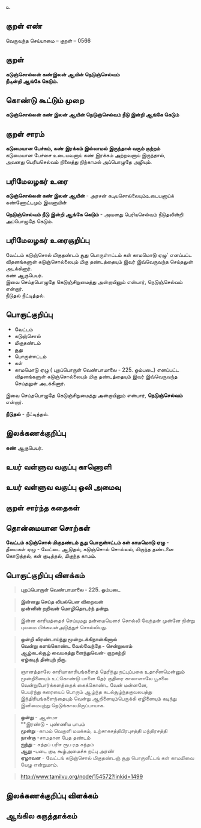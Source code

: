 உ

## குறள் எண் 

வெருவந்த செய்யாமை   – குறள் – 0566  

## குறள் 

**கடுஞ்சொல்லன் கண்இலன் ஆயின் நெடுஞ்செல்வம்  
நீடின்றி ஆங்கே கெடும்.**  

## கொண்டு கூட்டும் முறை

**கடுஞ்சொல்லன் கண் இலன் ஆயின் நெடுஞ்செல்வம் நீடு இன்றி ஆங்கே கெடும்**

## குறள் சாரம் 

**கடுமையான பேச்சும், கண் இரக்கம் இல்லாமல் இருந்தால் வரும் குற்றம்**  
கடுமையான பேச்சை உடையவனாய் கண் இரக்கம் அற்றவனாய் இருந்தால்,  
அவனது பெரியசெல்வம் நிலைத்து நிற்காமல் அப்பொழுதே அழியும்.  

## பரிமேலழகர் உரை

**கடுஞ்சொல்லன் கண் இலன் ஆயின்** - அரசன் கடியசொல்லையும்உடையனாய்க் கண்ணோட்டமும் இலனாயின்  

**நெடுஞ்செல்வம் நீடு இன்றி ஆங்கே கெடும்** - அவனது பெரியசெல்வம் நீடுதலின்றி அப்பொழுதே கெடும்.

## பரிமேலழகர் உரைகுறிப்பு   

வேட்டம் கடுஞ்சொல் மிகுதண்டம் சூது பொருள்ஈட்டம் கள் காமமொடு ஏழு' எனப்பட்ட விதனங்களுள் கடுஞ்சொல்லையும் மிகு தண்டத்தையும் இவர் இவ்வெருவந்த செய்தலுள் அடக்கினார்.  
கண் ஆகுபெயர்.  
இவை செய்தபொழுதே கெடுஞ்சிறுமைத்து அன்றாயினும் என்பார், நெடுஞ்செல்வம் என்றார்.  
நீடுதல் நீட்டித்தல்.    

## பொருட்குறிப்பு 

* வேட்டம்   
* கடுஞ்சொல்  
* மிகுதண்டம்  
* சூது  
* பொருள்ஈட்டம்  
* கள்  
* காமமொடு ஏழு ( புறப்பொருள் வெண்பாமாலை - 225. ஓம்படை) எனப்பட்ட விதனங்களுள் கடுஞ்சொல்லையும் மிகு தண்டத்தையும் இவர் இவ்வெருவந்த செய்தலுள் அடக்கினார். 

இவை செய்தபொழுதே கெடுஞ்சிறுமைத்து அன்றாயினும் என்பார், **நெடுஞ்செல்வம்** என்றார்.  

**நீடுதல்** - நீட்டித்தல்.   

## இலக்கணக்குறிப்பு  

**கண்** ஆகுபெயர்.  

## உயர் வள்ளுவ வகுப்பு காணொளி


## உயர் வள்ளுவ வகுப்பு ஒலி அமைவு 

 
## குறள் சார்ந்த கதைகள் 


## தொன்மையான சொற்கள்

**வேட்டம் கடுஞ்சொல் மிகுதண்டம் சூது பொருள்ஈட்டம் கள் காமமொடு ஏழு** -  
தீமைகள் ஏழு - வேட்டை ஆடுதல், கடுஞ்சொல் சொல்லல், மிகுந்த தண்டனை கொடுத்தல், கள் குடித்தல், மிகுந்த காமம்.  

## பொருட்குறிப்பு விளக்கம்

>**புறப்பொருள் வெண்பாமாலை - 225. ஓம்படை**

>**இன்னது செய்த லியல்பென விறைவன்  
>முன்னின் றறிவன் மொழிதொடர்ந் தன்று.**

>இன்ன காரியத்தைச் செய்யுமது தன்மையெனச் சொல்லி வேந்தன் முன்னே நின்று புலமை மிக்கவன்அடுத்துச் சொல்லியது.

>**ஒன்றி லிரண்டாய்ந்து மூன்றடக்கிநான்கினால்  
>வென்று களங்கொண்ட வேல்வேந்தே - சென்றுலாம்  
>ஆழ்கடல்சூழ் வையகத்து ளைந்துவென்- றாறகற்றி  
>ஏழ்கடிந் தின்புற் றிரு.**

>ஞானத்தாலே காரியாகாரியங்களைத் தெரிந்து நட்புப்பகை உதாசீனமென்னும் மூன்றினையும் உட்கொண்டு யானை தேர் குதிரை காலாளாலே பூசலை வென்றுபோர்க்களத்தைக் கைக்கொண்ட வேன் மன்னனே,  
>பெயர்ந்து கரையைப் பொரும் ஆழ்ந்த கடல்சூழ்ந்தகுவலயத்து இந்திரியங்களைந்தையும் வென்று ஆறினையும்பெருக்கி ஏழினையும் கடிந்து இனிமையுற்று நெடுங்காலமிருப்பாயாக.

>**ஒன்று** - ஆன்மா  
>**இரண்டு - புண்ணிய பாபம்  
>**மூன்று** -காமம் வெகுளி மயக்கம், உற்சாகசத்திபிரபுசத்தி மந்திரசத்தி  
>**நான்கு** -சாமதான பேத தண்டம்  
>**ஐந்து** - சத்தப் பரிச ரூப ரத கந்தம்  
>**ஆறு** -படை குடி கூழ்அமைச்சு நட்பு அரண்  
>**ஏழாவன** -  வேட்டங் கடுஞ்சொல் மிகுதண்டஞ் சூது பொருளீட்டங் கள் காமமிவை யேழு என்றுமாம்.    

>http://www.tamilvu.org/node/154572?linkid=1499

## இலக்கணக்குறிப்பு விளக்கம்


## ஆங்கில கருத்தாக்கம் 


